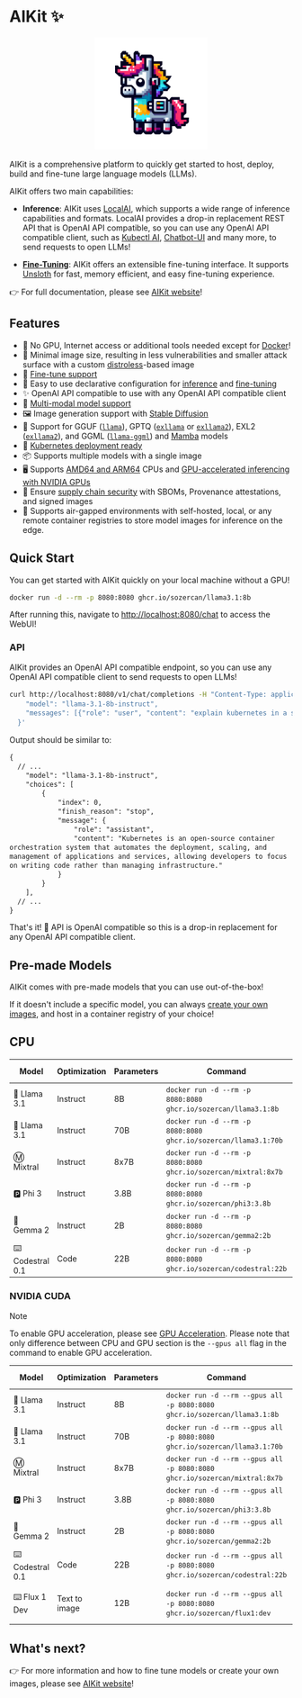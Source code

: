 # AIKit ✨

<p align="center">
<img src="./website/static/img/logo.png" width="200"><br>
</p>

AIKit is a comprehensive platform to quickly get started to host, deploy, build and fine-tune large language models (LLMs).

AIKit offers two main capabilities:

- **Inference**: AIKit uses [LocalAI](https://localai.io/), which supports a wide range of inference capabilities and formats. LocalAI provides a drop-in replacement REST API that is OpenAI API compatible, so you can use any OpenAI API compatible client, such as [Kubectl AI](https://github.com/sozercan/kubectl-ai), [Chatbot-UI](https://github.com/sozercan/chatbot-ui) and many more, to send requests to open LLMs!

- **[Fine-Tuning](https://sozercan.github.io/aikit/docs/fine-tune)**: AIKit offers an extensible fine-tuning interface. It supports [Unsloth](https://github.com/unslothai/unsloth) for fast, memory efficient, and easy fine-tuning experience.

👉 For full documentation, please see [AIKit website](https://sozercan.github.io/aikit/)!

## Features

- 🐳 No GPU, Internet access or additional tools needed except for [Docker](https://docs.docker.com/desktop/install/linux-install/)!
- 🤏 Minimal image size, resulting in less vulnerabilities and smaller attack surface with a custom [distroless](https://github.com/GoogleContainerTools/distroless)-based image
- 🎵 [Fine-tune support](https://sozercan.github.io/aikit/docs/fine-tune)
- 🚀 Easy to use declarative configuration for [inference](https://sozercan.github.io/aikit/docs/specs-inference) and [fine-tuning](https://sozercan.github.io/aikit/docs/specs-finetune)
- ✨ OpenAI API compatible to use with any OpenAI API compatible client
- 📸 [Multi-modal model support](https://sozercan.github.io/aikit/docs/vision)
- 🖼️ Image generation support with [Stable Diffusion](https://sozercan.github.io/aikit/docs/stablediffusion)
- 🦙 Support for GGUF ([`llama`](https://github.com/ggerganov/llama.cpp)), GPTQ ([`exllama`](https://github.com/turboderp/exllama) or [`exllama2`](https://github.com/turboderp/exllamav2)), EXL2 ([`exllama2`](https://github.com/turboderp/exllamav2)), and GGML ([`llama-ggml`](https://github.com/ggerganov/llama.cpp)) and [Mamba](https://github.com/state-spaces/mamba) models
- 🚢 [Kubernetes deployment ready](https://sozercan.github.io/aikit/docs/kubernetes)
- 📦 Supports multiple models with a single image
- 🖥️ Supports [AMD64 and ARM64](https://sozercan.github.io/aikit/docs/create-images#multi-platform-support) CPUs and [GPU-accelerated inferencing with NVIDIA GPUs](https://sozercan.github.io/aikit/docs/gpu)
- 🔐 Ensure [supply chain security](https://sozercan.github.io/aikit/docs/security) with SBOMs, Provenance attestations, and signed images
- 🌈 Supports air-gapped environments with self-hosted, local, or any remote container registries to store model images for inference on the edge.

## Quick Start

You can get started with AIKit quickly on your local machine without a GPU!

```bash
docker run -d --rm -p 8080:8080 ghcr.io/sozercan/llama3.1:8b
```

After running this, navigate to [http://localhost:8080/chat](http://localhost:8080/chat) to access the WebUI!

### API

AIKit provides an OpenAI API compatible endpoint, so you can use any OpenAI API compatible client to send requests to open LLMs!

```bash
curl http://localhost:8080/v1/chat/completions -H "Content-Type: application/json" -d '{
    "model": "llama-3.1-8b-instruct",
    "messages": [{"role": "user", "content": "explain kubernetes in a sentence"}]
  }'
```

Output should be similar to:

```jsonc
{
  // ...
    "model": "llama-3.1-8b-instruct",
    "choices": [
        {
            "index": 0,
            "finish_reason": "stop",
            "message": {
                "role": "assistant",
                "content": "Kubernetes is an open-source container orchestration system that automates the deployment, scaling, and management of applications and services, allowing developers to focus on writing code rather than managing infrastructure."
            }
        }
    ],
  // ...
}
```

That's it! 🎉 API is OpenAI compatible so this is a drop-in replacement for any OpenAI API compatible client.

## Pre-made Models

AIKit comes with pre-made models that you can use out-of-the-box!

If it doesn't include a specific model, you can always [create your own images](https://sozercan.github.io/aikit/docs/create-images), and host in a container registry of your choice!

## CPU

| Model           | Optimization | Parameters | Command                                                          | Model Name               | License                                                                             |
| --------------- | ------------ | ---------- | ---------------------------------------------------------------- | ------------------------ | ----------------------------------------------------------------------------------- |
| 🦙 Llama 3.1     | Instruct     | 8B         | `docker run -d --rm -p 8080:8080 ghcr.io/sozercan/llama3.1:8b`   | `llama-3.1-8b-instruct`  | [Llama](https://ai.meta.com/llama/license/)                                         |
| 🦙 Llama 3.1     | Instruct     | 70B        | `docker run -d --rm -p 8080:8080 ghcr.io/sozercan/llama3.1:70b`  | `llama-3.1-70b-instruct` | [Llama](https://ai.meta.com/llama/license/)                                         |  |
| Ⓜ️ Mixtral       | Instruct     | 8x7B       | `docker run -d --rm -p 8080:8080 ghcr.io/sozercan/mixtral:8x7b`  | `mixtral-8x7b-instruct`  | [Apache](https://choosealicense.com/licenses/apache-2.0/)                           |
| 🅿️ Phi 3         | Instruct     | 3.8B       | `docker run -d --rm -p 8080:8080 ghcr.io/sozercan/phi3:3.8b`     | `phi-3-3.8b`             | [MIT](https://huggingface.co/microsoft/Phi-3-mini-4k-instruct/resolve/main/LICENSE) |
| 🔡 Gemma 2       | Instruct     | 2B         | `docker run -d --rm -p 8080:8080 ghcr.io/sozercan/gemma2:2b`     | `gemma-2-2b-instruct`    | [Gemma](https://ai.google.dev/gemma/terms)                                          |
| ⌨️ Codestral 0.1 | Code         | 22B        | `docker run -d --rm -p 8080:8080 ghcr.io/sozercan/codestral:22b` | `codestral-22b`          | [MNLP](https://mistral.ai/licenses/MNPL-0.1.md)                                     |

### NVIDIA CUDA

> [!NOTE]
> To enable GPU acceleration, please see [GPU Acceleration](https://sozercan.github.io/aikit/docs/gpu).
> Please note that only difference between CPU and GPU section is the `--gpus all` flag in the command to enable GPU acceleration.

| Model           | Optimization  | Parameters | Command                                                                     | Model Name               | License                                                                                                                     |
| --------------- | ------------- | ---------- | --------------------------------------------------------------------------- | ------------------------ | --------------------------------------------------------------------------------------------------------------------------- |
| 🦙 Llama 3.1     | Instruct      | 8B         | `docker run -d --rm --gpus all -p 8080:8080 ghcr.io/sozercan/llama3.1:8b`   | `llama-3.1-8b-instruct`  | [Llama](https://ai.meta.com/llama/license/)                                                                                 |
| 🦙 Llama 3.1     | Instruct      | 70B        | `docker run -d --rm --gpus all -p 8080:8080 ghcr.io/sozercan/llama3.1:70b`  | `llama-3.1-70b-instruct` | [Llama](https://ai.meta.com/llama/license/)                                                                                 |  |
| Ⓜ️ Mixtral       | Instruct      | 8x7B       | `docker run -d --rm --gpus all -p 8080:8080 ghcr.io/sozercan/mixtral:8x7b`  | `mixtral-8x7b-instruct`  | [Apache](https://choosealicense.com/licenses/apache-2.0/)                                                                   |
| 🅿️ Phi 3         | Instruct      | 3.8B       | `docker run -d --rm --gpus all -p 8080:8080 ghcr.io/sozercan/phi3:3.8b`     | `phi-3-3.8b`             | [MIT](https://huggingface.co/microsoft/Phi-3-mini-4k-instruct/resolve/main/LICENSE)                                         |
| 🔡 Gemma 2       | Instruct      | 2B         | `docker run -d --rm --gpus all -p 8080:8080 ghcr.io/sozercan/gemma2:2b`     | `gemma-2-2b-instruct`    | [Gemma](https://ai.google.dev/gemma/terms)                                                                                  |
| ⌨️ Codestral 0.1 | Code          | 22B        | `docker run -d --rm --gpus all -p 8080:8080 ghcr.io/sozercan/codestral:22b` | `codestral-22b`          | [MNLP](https://mistral.ai/licenses/MNPL-0.1.md)                                                                             |
| ⌨️ Flux 1 Dev    | Text to image | 12B        | `docker run -d --rm --gpus all -p 8080:8080 ghcr.io/sozercan/flux1:dev`     | `flux-1-dev`             | [FLUX.1 [dev] Non-Commercial License](https://github.com/black-forest-labs/flux/blob/main/model_licenses/LICENSE-FLUX1-dev) |

## What's next?

👉 For more information and how to fine tune models or create your own images, please see [AIKit website](https://sozercan.github.io/aikit/)!
